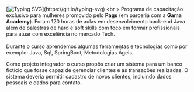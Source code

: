 [![Typing SVG](https://readme-typing-svg.demolab.com?font=Fira+Code&pause=1000&color=804080&center=true&vLeft=true&width=1000&lines=ElasTech+-+PagBank+PagSeguro+(Backend);)](https://git.io/typing-svg)
<br >
Programa de capacitação exclusivo para mulheres promovido pelo **Pags** (em parceria com a **Gama Academy**). Foram 120 horas de aulas em desenvolvimento back-end Java além de palestras de hard e soft skills com foco em formar profissionais para atuar com excelência no mercado Tech.  
<br>
Durante o curso aprendemos algumas ferramentas e tecnologias como por exemplo: Java, Sql, SpringBoot, Metodologias Ágeis.
<br>

Como projeto integrador o curso propôs criar um sistema para um banco fictício que fosse capaz de gerenciar clientes e as transações realizadas.
O sistema deveria permitir cadastro de novos clientes, incluindo dados pessoais e dados para contato.

